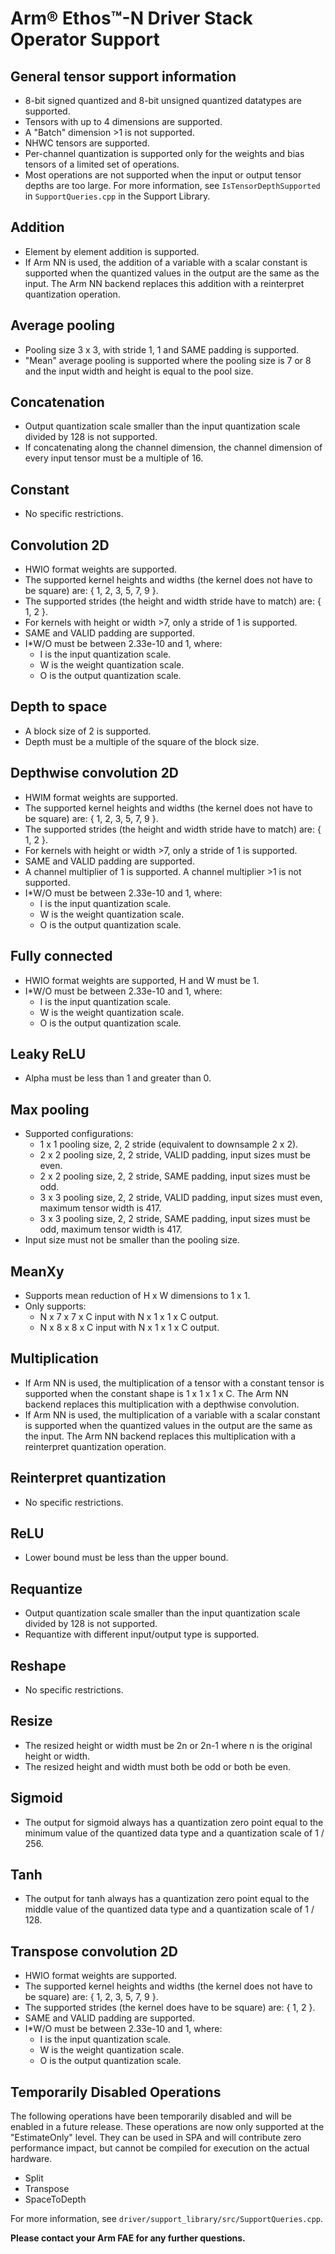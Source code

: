 # Arm® Ethos™-N Driver Stack Operator Support


## General tensor support information
- 8-bit signed quantized and 8-bit unsigned quantized datatypes are supported.
- Tensors with up to 4 dimensions are supported.
- A "Batch" dimension >1 is not supported.
- NHWC tensors are supported.
- Per-channel quantization is supported only for the weights and bias tensors of a limited set of operations.
- Most operations are not supported when the input or output tensor depths are too large. For more information, see `IsTensorDepthSupported` in `SupportQueries.cpp` in the Support Library.


## Addition
- Element by element addition is supported.
- If Arm NN is used, the addition of a variable with a scalar constant is supported when the quantized values in the output are the same as the input. The Arm NN backend replaces this addition with a reinterpret quantization operation.


## Average pooling
- Pooling size 3 x 3, with stride 1, 1 and SAME padding is supported.
- "Mean" average pooling is supported where the pooling size is 7 or 8 and the input width and height is equal to the pool size.


## Concatenation
- Output quantization scale smaller than the input quantization scale divided by 128 is not supported.
- If concatenating along the channel dimension, the channel dimension of every input tensor must be a multiple of 16.


## Constant
- No specific restrictions.


## Convolution 2D
- HWIO format weights are supported.
- The supported kernel heights and widths (the kernel does not have to be square) are: { 1, 2, 3, 5, 7, 9 }.
- The supported strides (the height and width stride have to match) are: { 1, 2 }.
- For kernels with height or width >7, only a stride of 1 is supported.
- SAME and VALID padding are supported.
- I*W/O must be between 2.33e-10 and 1, where:
     - I is the input quantization scale.
     - W is the weight quantization scale.
     - O is the output quantization scale.


## Depth to space
- A block size of 2 is supported.
- Depth must be a multiple of the square of the block size.


## Depthwise convolution 2D
- HWIM format weights are supported.
- The supported kernel heights and widths (the kernel does not have to be square) are: { 1, 2, 3, 5, 7, 9 }.
- The supported strides (the height and width stride have to match) are: { 1, 2 }.
- For kernels with height or width >7, only a stride of 1 is supported.
- SAME and VALID padding are supported.
- A channel multiplier of 1 is supported. A channel multiplier >1 is not supported.
- I*W/O must be between 2.33e-10 and 1, where:
    - I is the input quantization scale.
    - W is the weight quantization scale.
    - O is the output quantization scale.


## Fully connected
- HWIO format weights are supported, H and W must be 1.
- I*W/O must be between 2.33e-10 and 1, where:
    - I is the input quantization scale.
    - W is the weight quantization scale.
    - O is the output quantization scale.


## Leaky ReLU
- Alpha must be less than 1 and greater than 0.


## Max pooling
- Supported configurations:
    - 1 x 1 pooling size, 2, 2 stride (equivalent to downsample 2 x 2).
    - 2 x 2 pooling size, 2, 2 stride, VALID padding, input sizes must be even.
    - 2 x 2 pooling size, 2, 2 stride, SAME padding, input sizes must be odd.
    - 3 x 3 pooling size, 2, 2 stride, VALID padding, input sizes must even, maximum tensor width is 417.
    - 3 x 3 pooling size, 2, 2 stride, SAME padding, input sizes must be odd, maximum tensor width is 417.
- Input size must not be smaller than the pooling size.


## MeanXy
- Supports mean reduction of H x W dimensions to 1 x 1.
- Only supports:
    - N x 7 x 7 x C input with N x 1 x 1 x C output.
    - N x 8 x 8 x C input with N x 1 x 1 x C output.


## Multiplication
- If Arm NN is used, the multiplication of a tensor with a constant tensor is supported when the constant shape is 1 x 1 x 1 x C. The Arm NN backend replaces this multiplication with a depthwise convolution.
- If Arm NN is used, the multiplication of a variable with a scalar constant is supported when the quantized values in the output are the same as the input. The Arm NN backend replaces this multiplication with a reinterpret quantization operation.


## Reinterpret quantization
- No specific restrictions.


## ReLU
- Lower bound must be less than the upper bound.


## Requantize
- Output quantization scale smaller than the input quantization scale divided by 128 is not supported.
- Requantize with different input/output type is supported.


## Reshape
- No specific restrictions.


## Resize
- The resized height or width must be 2n or 2n-1 where n is the original height or width.
- The resized height and width must both be odd or both be even.


## Sigmoid
- The output for sigmoid always has a quantization zero point equal to the minimum value of the quantized data type and a quantization scale of 1 / 256.


## Tanh
- The output for tanh always has a quantization zero point equal to the middle value of the quantized data type and a quantization scale of 1 / 128.


## Transpose convolution 2D
- HWIO format weights are supported.
- The supported kernel heights and widths (the kernel does not have to be square) are: { 1, 2, 3, 5, 7, 9 }.
- The supported strides (the kernel does have to be square) are: { 1, 2 }.
- SAME and VALID padding are supported.
- I*W/O must be between 2.33e-10 and 1, where:
     - I is the input quantization scale.
     - W is the weight quantization scale.
     - O is the output quantization scale.


## Temporarily Disabled Operations
The following operations have been temporarily disabled and will be enabled in a future release. These operations are now only supported at the "EstimateOnly" level. They can be used in SPA and will contribute zero performance impact, but cannot be compiled for execution on the actual hardware.
- Split
- Transpose
- SpaceToDepth


For more information, see `driver/support_library/src/SupportQueries.cpp`.

**Please contact your Arm FAE for any further questions.**
